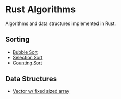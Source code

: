 # Rust Algorithms
Algorithms and data structures implemented in Rust.

## Sorting
- [Bubble Sort](./src/algorithms/sorting/bubble_sort.rs)
- [Selection Sort](./src/algorithms/sorting/selection_sort.rs)
- [Counting Sort](./src/algorithms/sorting/counting_sort.rs)

## Data Structures
- [Vector w/ fixed sized array](./src/data_structures/vector/)